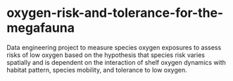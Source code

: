 # oxygen-risk-and-tolerance-for-the-megafauna
Data engineering project to measure species oxygen exposures to assess risks of low oxygen based on the hypothesis that species risk varies spatially and is dependent on the interaction of shelf oxygen dynamics with habitat pattern, species mobility, and tolerance to low oxygen.
